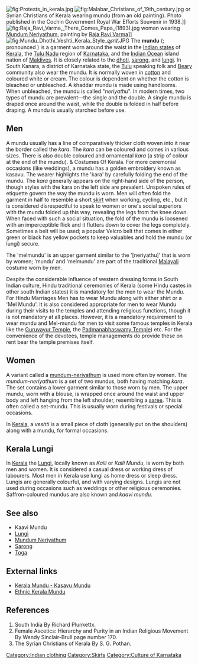 ![](Protests_in_kerala.jpg "fig:Protests_in_kerala.jpg")
![](Malabar_Christians_of_19th_century.jpg "fig:Malabar_Christians_of_19th_century.jpg")
or Syrian Christians of Kerala wearing mundu (from an old painting).
Photo published in the Cochin Government Royal War Efforts Souvenir in
1938.\]\]
![](Raja_Ravi_Varma,_There_Comes_Papa_(1893).jpg "fig:Raja_Ravi_Varma,_There_Comes_Papa_(1893).jpg")
woman wearing [Mundum Neriyathum](Mundum_Neriyathum "wikilink"),
painting by [Raja Ravi Varma](Raja_Ravi_Varma "wikilink")\]\]
![](Mundu_Dhothi_Veshti_Kerala_Style_മുണ്ട്.JPG "fig:Mundu_Dhothi_Veshti_Kerala_Style_മുണ്ട്.JPG")
The **mundu** (; pronounced ) is a garment worn around the waist in the
[Indian states](Indian_states "wikilink") of
[Kerala](Kerala "wikilink"), the [Tulu Nadu](Tulu_Nadu "wikilink")
region of [Karnataka](Karnataka "wikilink"), and the [Indian
Ocean](Indian_Ocean "wikilink") island nation of
[Maldives](Maldives "wikilink"). It is closely related to the
[dhoti](dhoti "wikilink"), [sarong](sarong "wikilink"), and
[lungi](lungi "wikilink"). In South Kanara, a district of Karnataka
state, the [Tulu](Tulu_language "wikilink") speaking folk and
[Beary](Beary "wikilink") community also wear the mundu. It is normally
woven in [cotton](cotton "wikilink") and coloured white or cream. The
colour is dependent on whether the cotton is bleached or unbleached. A
khaddar mundu is made using handlooms. When unbleached, the mundu is
called "*neriyathu*". In modern times, two types of mundu are
prevalent—the single and the double. A single mundu is draped once
around the waist, while the double is folded in half before draping. A
mundu is usually starched before use.

## Men

A mundu usually has a line of comparatively thicker cloth woven into it
near the border called the *kara*. The *kara* can be coloured and comes
in various sizes. There is also double coloured and ornamental *kara* (a
strip of colour at the end of the mundu). & Costumes Of Kerala. For more
ceremonial occasions (like weddings), a mundu has a golden embroidery
known as kasavu. The wearer highlights the 'kara' by carefully folding
the end of the mundu. The *kara* generally appears on the right-hand
side of the person, though styles with the kara on the left side are
prevalent. Unspoken rules of etiquette govern the way the mundu is worn.
Men will often fold the garment in half to resemble a short
[skirt](skirt "wikilink") when working, cycling, etc., but it is
considered disrespectful to speak to women or one's social superiors
with the mundu folded up this way, revealing the legs from the knee
down. When faced with such a social situation, the fold of the mundu is
loosened with an imperceptible flick and it flutters down to cover the
legs completely. Sometimes a belt will be used; a popular Velcro belt
that comes in either green or black has yellow pockets to keep valuables
and hold the mundu (or lungi) secure.

The 'melmundu' is an upper garment similar to the '\[neriyathu\]' that
is worn by women; 'mundu' and 'melmundu' are part of the traditional
[Malayali](Malayali "wikilink") costume worn by men.

Despite the considerable influence of western dressing forms in South
Indian culture, Hindu traditional ceremonies of Kerala (some Hindu
castes in other south Indian states) it is mandatory for the men to wear
the Mundu. For Hindu Marriages Men has to wear Mundu along with either
shirt or a 'Mel Mundu'. It is also considered appropriate for men to
wear Mundu during their visits to the temples and attending religious
functions, though it is not mandatory at all places. However, it is a
mandatory requirement to wear mundu and Mel-mundu for men to visit some
famous temples in Kerala like the [Guruvayur
Temple](Guruvayur_Temple "wikilink"), the [Padmanabhaswamy
Temple](Padmanabhaswamy_Temple "wikilink")) etc. For the convenience of
the devotees, temple managements do provide these on rent bear the
temple premises itself.

## Women

A variant called a [mundum-neriyathum](mundum-neriyathum "wikilink") is
used more often by women. The *mundum-neriyathum* is a set of two
mundus, both having matching *kara*. The set contains a lower garment
similar to those worn by men. The upper mundu, worn with a blouse, is
wrapped once around the waist and upper body and left hanging from the
left shoulder, resembling a [saree](saree "wikilink"). This is often
called a set-mundu. This is usually worn during festivals or special
occasions.

In [Kerala](Kerala "wikilink"), a *veshti* is a small piece of cloth
(generally put on the shoulders) along with a mundu, for formal
occasions.

## Kerala Lungi

In [Kerala](Kerala "wikilink") the [Lungi](Lungi "wikilink"), locally
known as *Kaili* or *Kalli Mundu*, is worn by both men and women. It is
considered a casual dress or working dress of labourers. Most men in
Kerala use lungi as home dress or sleep dress. Lungis are generally
colourful, and with varying designs. Lungis are not used during
occasions such as weddings or other religious ceremonies.
Saffron-coloured mundus are also known and *kaavi mundu*.

## See also

-   Kaavi Mundu
-   [Lungi](Lungi "wikilink")
-   [Mundum Neriyathum](Mundum_Neriyathum "wikilink")
-   [Sarong](Sarong "wikilink")
-   [Toga](Toga "wikilink")

## External links

-   [Kerala Mundu - Kasavu Mundu](https://ikasavu.com/men)
-   [Ethnic Kerala
    Mundu](http://www.malabarshopping.com/men-collections/mens-dresses/mundu-dhotis)

## References

1.  South India By Richard Plunkettx.
2.  Female Ascetics: Hierarchy and Purity in an Indian Religious
    Movement By Wendy Sinclair-Brull page number 170.
3.  The Syrian Christians of Kerala By S. G. Pothan.

[Category:Indian clothing](Category:Indian_clothing "wikilink")
[Category:Skirts](Category:Skirts "wikilink") [Category:Culture of
Karnataka](Category:Culture_of_Karnataka "wikilink")